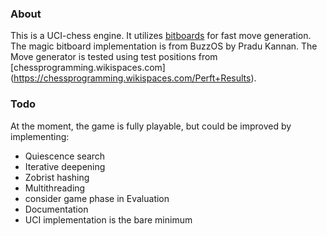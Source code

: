 ### About

This is a UCI-chess engine. It utilizes [bitboards](https://en.wikipedia.org/wiki/Bitboard) for fast move generation. 
The magic bitboard implementation is from BuzzOS by Pradu Kannan. 
The Move generator is tested using test positions from [chessprogramming.wikispaces.com] (https://chessprogramming.wikispaces.com/Perft+Results).

### Todo
At the moment, the game is fully playable, but could be improved by implementing:
  * Quiescence search
  * Iterative deepening
  * Zobrist hashing
  * Multithreading
  * consider game phase in Evaluation
  * Documentation
  * UCI implementation is the bare minimum
